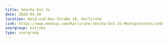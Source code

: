 ```yaml
---
title: Sencha Ext Js
date: 2020-04-30
location: Haid-und-Neu-Straße 18, Karlsruhe
link: https://www.meetup.com/Karlsruhe-Sencha-Ext-JS-Meetup/events/zbdwcpybcgbnc/
usergroup: extjska
type: usergroup
---
```

